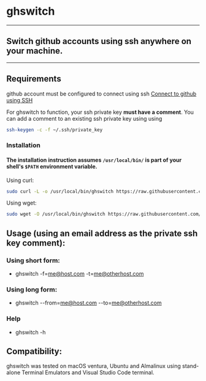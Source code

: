 # ghswitch

---

## Switch github accounts using **ssh** anywhere on your machine.

---

## Requirements

github account must be configured to connect using ssh [Connect to github using SSH](https://docs.github.com/en/authentication/connecting-to-github-with-ssh/generating-a-new-ssh-key-and-adding-it-to-the-ssh-agent)

For ghswitch to function, your ssh private key **must have a comment**.
You can add a comment to an existing ssh private key using using

```sh
ssh-keygen -c -f ~/.ssh/private_key
```

### Installation

#### The installation instruction assumes `/usr/local/bin/` is part of your shell's `$PATH` environment variable.

Using curl:

```sh
sudo curl -L -o /usr/local/bin/ghswitch https://raw.githubusercontent.com/sageil/ghswitch/main/ghswitch && sudo chmod +x /usr/local/bin/ghswitch
```

Using wget:

```sh
sudo wget -O /usr/local/bin/ghswitch https://raw.githubusercontent.com/sageil/ghswitch/main/ghswitch && sudo chmod +x /usr/local/bin/ghswitch
```

## Usage (using an email address as the private ssh key comment):

### Using short form:

- ghswitch -f=me@host.com -t=me@otherhost.com

### Using long form:

- ghswitch --from=me@host.com --to=me@otherhost.com

### Help

- ghswitch -h

## Compatibility:

ghswitch was tested on macOS ventura, Ubuntu and Almalinux using stand-alone Terminal Emulators and Visual Studio Code terminal.
